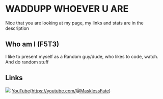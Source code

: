 # WADDUPP WHOEVER U ARE
Nice that you are looking at my page, my links and stats are in the description
## Who am I (F5T3)
I like to present myself as a Random guy/dude, who likes to code, watch. And do random stuff

## Links
![](https://user-images.githubusercontent.com/74038190/235294015-47144047-25ab-417c-af1b-6746820a20ff.gif)
[YouTube]([https://user-images.githubusercontent.com/74038190/235294007-de441046-823e-4eff-89bf-d4df52858b65.gif])(https://youtube.com/@MasklessFate)
